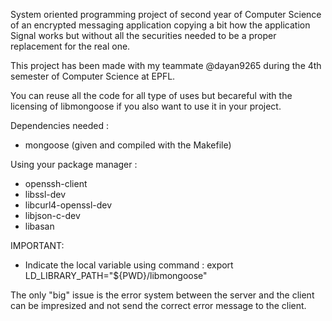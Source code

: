 System oriented programming project of second year of Computer Science of an encrypted messaging application copying a bit how the application Signal works but without all the securities needed to be a proper replacement for the real one.

This project has been made with my teammate @dayan9265 during the 4th semester of Computer Science at EPFL.

You can reuse all the code for all type of uses but becareful with the licensing of libmongoose if you also want to use it in your project.

Dependencies needed :
- mongoose (given and compiled with the Makefile)  

Using your package manager :
- openssh-client
- libssl-dev
- libcurl4-openssl-dev
- libjson-c-dev
- libasan

IMPORTANT:
- Indicate the local variable using command : export LD_LIBRARY_PATH="${PWD}/libmongoose"

The only "big" issue is the error system between the server and the client can be impresized and not send the correct error message to the client.
